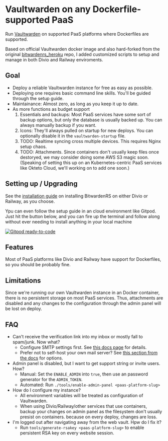 # Vaultwarden on any Dockerfile-supported PaaS

Run [Vaultwarden](https://github.com/dani-garcia/vaultwarden) on supported PaaS platforms where Dockerfiles are supported.

Based on official Vaultwarden docker image and also hard-forked
from the original [bitwardenrs_heroku](https://github.com/std2main/bitwardenrs_heroku)
repo, I added customized scripts to setup and manage in both Divio and Railway enviroments.

## Goal

* Deploy a reliable Vaultwarden instance for free as easy as possible.
* Deploying one requires basic command line skills. You'll be guided through the setup guide.
* Maintainance: Almost zero, as long as you keep it up to date.
* As more functions as budget support
  1. Essentials and backups: Most PaaS services have some sort of backup options, but only the database is usually backed up. You can always manually backup if you want.
  2. Icons: They'll always pulled on startup for new deploys. You can optionally disable it in the `vaultwarden-startup` file.
  3. TODO: Realtime syncing cross multiple devices. This requires Nginx setup chaos.
  4. TODO: Attachments. Since containers don't usually keep files once destoryed, we may consider doing some AWS S3 magic soon. (Speaking of setting this up on an Kubernetes-centric PaaS services like Okteto Cloud, we'll working on to add one soon.)

## Setting up / Upgrading

See the [installation guide][install-guide] on installing BitwardenRS on either Divio or Railway, as you choose.

[install-guide]: SETUP.md

Ypu can even follow the setup guide in an cloud environment like Gitpod. Just hit the button below, and you can fire up the terminal and follow along without ever needing to install anything in your local machine

[![Gitpod ready-to-code](https://img.shields.io/badge/Gitpod-ready--to--code-blue?logo=gitpod)](https://gitpod.io/#https://github.com/AndreiJirohHaliliDev2006/bitwardenrs-on-divio)

## Features

Most of PaaS platforms like Divio and Railway have support for Dockerfiles, so you should be probably fine.

## Limitations

Since we're running our own Vaultwarden instance in an Docker container, there is no persistent storage on most PaaS services. Thus, attachments are disabled and any changes to the configuration through the admin panel will be lost on deploy.

## FAQ

* Can't receive the verification link into my inbox or mostly
fall to spam/junk. Now what?
  * Configure SMTP settings first. See [this docs page](https://github.com/dani-garcia/vaultwarden/wiki/SMTP-configuration) for details.
  * Prefer not to self-host your own mail server? See [this section from the docs](https://github.com/dani-garcia/vaultwarden/wiki/SMTP-configuration#smtp-servers) for options.
* Admin panel is disabled, but I want to get support string or invite users. How?
  * Manual: Set the `ENABLE_ADMIN` into `true`, then use an password generator for the `ADMIN_TOKEN`.
  * Automated: Run `./tools/enable-admin-panel <paas-platform-slug>`
* How do I configure my instance?
  * All environment variables will be treated as configuration of Vaultwarden.
  * When using Divio/Railway/other services that use containers, backup your changes on admin panel as the filesystem don't usually presist on containers.
  because on every deploy, changes are loss.
* I'm logged out after navigating away from the web vault. Hpw do I fix it?
  * Run `tools/generate-rsakey <paas-platform-slug>` to enable persistent RSA key on every website session.
